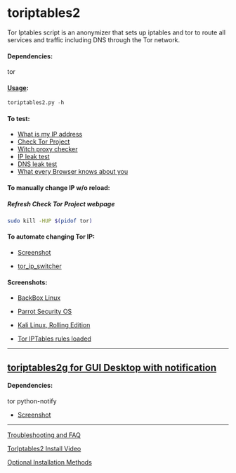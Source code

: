 # toriptables2

Tor Iptables script is an anonymizer that sets up iptables and tor to route all services and traffic including DNS through the Tor network.

#### Dependencies:
tor

#### [Usage](https://drive.google.com/open?id=0B79r4wTVj-CZVy10Ujg5Vjl5WFk):
```python
toriptables2.py -h
```
#### To test:
* [What is my IP address](http://whatismyipaddress.com)
* [Check Tor Project](https://check.torproject.org)
* [Witch proxy checker](http://witch.valdikss.org.ru)
* [IP leak test](http://www.doileak.com/)
* [DNS leak test](http://dnsleaktest.com)
* [What every Browser knows about you](http://webkay.robinlinus.com/)


#### To manually change IP w/o reload:
##### Refresh Check Tor Project webpage
```bash
sudo kill -HUP $(pidof tor)
```
#### To automate changing Tor IP:
* [Screenshot](https://drive.google.com/open?id=0B79r4wTVj-CZOGJadlBtWWxPWFk)

* [tor_ip_switcher](https://github.com/ruped24/tor_ip_switcher#tor_ip_switcher)

#### Screenshots:
* [BackBox Linux](https://drive.google.com/open?id=0B79r4wTVj-CZQ1ZBeG0xdHFiN0k)

* [Parrot Security OS](http://bit.ly/2b6IjNP)

* [Kali Linux, Rolling Edition](http://bit.ly/1otCXOn)

* [Tor IPTables rules loaded](http://bit.ly/1NjmDLn)

---
## [toriptables2g for GUI Desktop with notification](https://bitbucket.org/ruped24/toriptables2g/src)
#### Dependencies:
tor python-notify

* [Screenshot](http://bit.ly/2bJO9WA)

---
[Troubleshooting and FAQ](https://github.com/ruped24/toriptables2/wiki/Troubleshooting)

[TorIptables2 Install Video](https://www.youtube.com/watch?v=3mEpnzY5ZZo)

[Optional Installation Methods](https://github.com/ruped24/toriptables2/wiki/Optional-Installation-methods-for-toriptables2.py)

